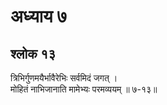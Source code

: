 # अध्याय ७

## श्लोक १३

त्रिभिर्गुणमयैर्भावैरेभिः सर्वमिदं जगत् ।<br>मोहितं नाभिजानाति मामेभ्यः परमव्ययम् ॥ ७-१३॥<br><br>

